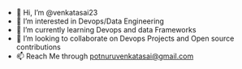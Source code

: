 - 👋 Hi, I’m @venkatasai23
- 👀 I’m interested in Devops/Data Engineering
- 🌱 I’m currently learning Devops and data Frameworks
- 💞️ I’m looking to collaborate on Devops Projects and Open source contributions
- 📫 Reach Me through potnuruvenkatasai@gmail.com

<!---
venkatasai23/venkatasai23 is a ✨ special ✨ repository because its `README.md` (this file) appears on your GitHub profile.
You can click the Preview link to take a look at your changes.
--->
